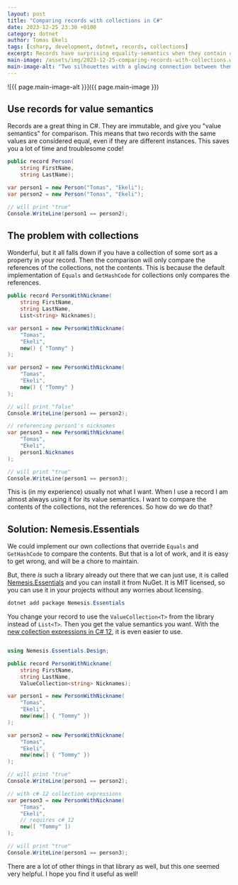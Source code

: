 ```yaml
---
layout: post
title: "Comparing records with collections in C#"
date: 2023-12-25 23:30 +0100
category: dotnet
author: Tomas Ekeli
tags: [csharp, development, dotnet, records, collections]
excerpt: Records have surprising equality-semantics when they contain collections. Here is a simple way to fix it.
main-image: /assets/img/2023-12-25-comparing-records-with-collections.webp
main-image-alt: "Two silhouettes with a glowing connection between them representing equal C# records."
---
```


![{{ page.main-image-alt }}]({{ page.main-image }})

## Use records for value semantics

Records are a great thing in C#. They are immutable, and give you "value semantics" for comparison. This means that two records with the same values are considered equal, even if they are different instances. This saves you a lot of time and troublesome code!

```csharp
public record Person(
    string FirstName,
    string LastName);

var person1 = new Person("Tomas", "Ekeli");
var person2 = new Person("Tomas", "Ekeli");

// will print "true"
Console.WriteLine(person1 == person2);
```
## The problem with collections

Wonderful, but it all falls down if you have a collection of some sort as a property in your record. Then the comparison will only compare the references of the collections, not the contents. This is because the default implementation of `Equals` and `GetHashCode` for collections only compares the references.

```csharp
public record PersonWithNickname(
    string FirstName,
    string LastName,
    List<string> Nicknames);

var person1 = new PersonWithNickname(
    "Tomas",
    "Ekeli",
    new() { "Tommy" }
);

var person2 = new PersonWithNickname(
    "Tomas",
    "Ekeli",
    new() { "Tommy" }
);

// will print "false"
Console.WriteLine(person1 == person2);

// referencing person1's nicknames
var person3 = new PersonWithNickname(
    "Tomas",
    "Ekeli",
    person1.Nicknames
);

// will print "true"
Console.WriteLine(person1 == person3);
```

This is (in my experience) usually not what I want. When I use a record I am almost always using it for its value semantics. I want to compare the contents of the collections, not the references. So how do we do that?

## Solution: Nemesis.Essentials

We could implement our own collections that override `Equals` and `GetHashCode` to compare the contents. But that is a lot of work, and it is easy to get wrong, and will be a chore to maintain.

But, there *is* such a library already out there that we can just use, it is called [Nemesis.Essentials](https://github.com/nemesissoft/Nemesis.Essentials) and you can install it from NuGet. It is MIT licensed, so you can use it in your projects without any worries about licensing.

```powershell
dotnet add package Nemesis.Essentials
```

You change your record to use the `ValueCollection<T>` from the library instead of `List<T>`. Then you get the value semantics you want. With the [new collection expressions in C# 12](https://learn.microsoft.com/en-us/dotnet/csharp/whats-new/csharp-12#collection-expressions), it is even easier to use.

```csharp

using Nemesis.Essentials.Design;

public record PersonWithNickname(
    string FirstName,
    string LastName,
    ValueCollection<string> Nicknames);

var person1 = new PersonWithNickname(
    "Tomas",
    "Ekeli",
    new(new[] { "Tommy" })
);

var person2 = new PersonWithNickname(
    "Tomas",
    "Ekeli",
    new(new[] { "Tommy" })
);

// will print "true"
Console.WriteLine(person1 == person2);

// with c# 12 collection expressions
var person3 = new PersonWithNickname(
    "Tomas",
    "Ekeli",
    // requires c# 12
    new([ "Tommy" ])
);

// will print "true"
Console.WriteLine(person1 == person3);
```

There are a lot of other things in that library as well, but this one seemed very helpful. I hope you find it useful as well!
